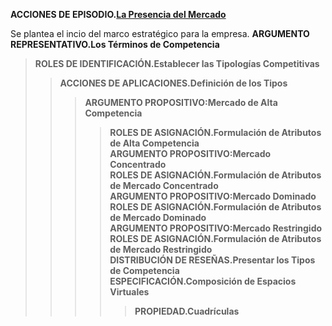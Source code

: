 **ACCIONES DE EPISODIO.[La Presencia del Mercado](https://github.com/carlosmenaj/CiberLenguaje.L-neas-Argumentales/wiki/Home/_edit)**

Se plantea el incio del marco estratégico para la empresa.
**ARGUMENTO REPRESENTATIVO.Los Términos de Competencia**
>**ROLES DE IDENTIFICACIÓN.Establecer las Tipologías Competitivas**
>>**ACCIONES DE APLICACIONES.Definición de los Tipos**  
>>>**ARGUMENTO PROPOSITIVO:Mercado de Alta Competencia**   
>>>>**ROLES DE ASIGNACIÓN.Formulación de Atributos de Alta Competencia**    
>>>**ARGUMENTO PROPOSITIVO:Mercado Concentrado**     
>>>>**ROLES DE ASIGNACIÓN.Formulación de Atributos de Mercado Concentrado**        
>>>**ARGUMENTO PROPOSITIVO:Mercado Dominado**      
>>>>**ROLES DE ASIGNACIÓN.Formulación de Atributos de Mercado Dominado**       
>>>**ARGUMENTO PROPOSITIVO:Mercado Restringido**      
>>>>**ROLES DE ASIGNACIÓN.Formulación de Atributos de Mercado Restringido**   
>>>**DISTRIBUCIÓN DE RESEÑAS.Presentar los Tipos de Competencia**    
>>>>**ESPECIFICACIÓN.Composición de Espacios Virtuales**   
>>>>>**PROPIEDAD.Cuadrículas**  
